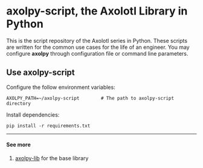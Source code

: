 # axolpy-script, the Axolotl Library in Python
This is the script repository of the Axolotl series in Python. These
scripts are written for the common use cases for the life of an engineer.
You may configure **axolpy** through configuration file or command
line parameters.

## Use axolpy-script
Configure the follow environment variables:
```
AXOLPY_PATH=~/axolpy-script        # The path to axolpy-script directory
```

Install dependencies:
```
pip install -r requirements.txt
```

---
#### See more  
1. [axolpy-lib](https://github.com/tchiunam/axolpy-lib) for the base library
